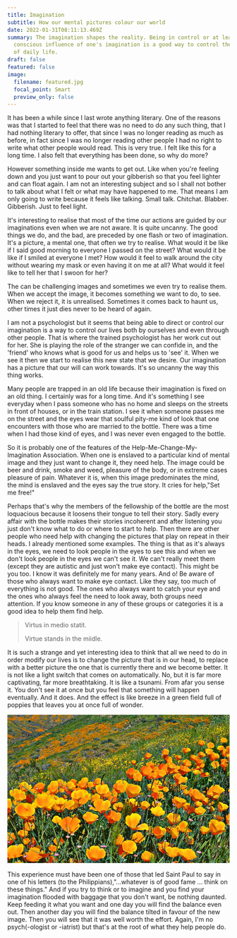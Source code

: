 ```yaml
---
title: Imagination
subtitle: How our mental pictures colour our world
date: 2022-01-31T08:11:13.469Z
summary: The imagination shapes the reality. Being in control or at least in
  conscious influence of one's imagination is a good way to control the outcomes
  of daily life.
draft: false
featured: false
image:
  filename: featured.jpg
  focal_point: Smart
  preview_only: false
---
```

It has been a while since I last wrote anything literary. One of the reasons was that I started to feel that there was no need to do any such thing, that I had nothing literary to offer, that since I was no longer reading as much as before, in fact since I was no longer reading other people I had no right to write what other people would read. This is very true. I felt like this for a long time. I also felt that everything has been done, so why do more?

However something inside me wants to get out. Like when you're feeling down and you just want to pour out your gibberish so that you feel lighter and can float again. I am not an interesting subject and so I shall not bother to talk about what I felt or what may have happened to me. That means I am only going to write because it feels like  talking. Small talk. Chitchat. Blabber. Gibberish. Just to feel light.

It's interesting to realise that most of the time our actions are guided by our imaginations even when we are not aware. It is quite uncanny. The good things we do, and the bad, are preceded by one flash or two of imagination. It's a picture, a mental one, that often we try to realise. What would it be like if I said good morning to everyone I passed on the street? What would it be like if I smiled at everyone I met? How would it feel to walk around the city without wearing my mask or even having it on me at all? What would it feel like to tell her that I swoon for her?

The can be challenging images and sometimes we even try to realise them. When we accept the image, it becomes something we want to do, to see. When we reject it, it is unrealised. Sometimes it comes back to haunt us, other times it just dies never to be heard of again.

I am not a psychologist but it seems that being able to direct or control our imagination is a way to control our lives both by ourselves and even through other people. That is where the trained psychologist has her work cut out for her. She is playing the role of the stranger we can confide in, and the 'friend' who knows what is good for us and helps us to 'see' it. When we see it then we start to realise this new state that we desire. Our imagination has a picture that our will can work towards. It's so uncanny the way this thing works.

Many people are trapped in an old life because their imagination is fixed on an old thing. I certainly was for a long time. And it's something I see everyday when I pass someone who has no home and sleeps on the streets in front of houses, or in the train station. I see it when someone passes me on the street and the eyes wear that soulful pity-me kind of look that one encounters with those who are married to the bottle. There was a time when I had those kind of eyes, and I was never even engaged to the bottle.

So it is probably one of the features of the Help-Me-Change-My-Imagination Association. When one is enslaved to a particular kind of mental image and they just want to change it, they need help. The image could be beer and drink, smoke and weed, pleasure of the body, or in extreme cases pleasure of pain. Whatever it is, when this image predominates the mind, the mind is enslaved and the eyes say the true story. It cries for help,"Set me free!" 

Perhaps that's why the members of the fellowship of the bottle are the most loquacious because it loosens their tongue to tell their story. Sadly every affair with the bottle makes their stories incoherent and after listening you just don't know what to do or where to start to help. Then there are other people who need help with changing the pictures that play on repeat in their heads. I already mentioned some examples. The thing is that as it's always in the eyes, we need to look people in the eyes to see this and when we don't look people in the eyes we can't see it. We can't really meet them (except they are autistic and just won't make eye contact). This might be you too. I know it was definitely me for many years. And o! Be aware of those who always want to make eye contact. Like they say, too much of everything is not good. The ones who always want to catch your eye and the ones who always feel the need to look away, both groups need attention. If you know someone in any of these groups or categories it is a good idea to help them find help.

> Virtus in medio statit.
>
> Virtue stands in the miidle.

It is such a strange and yet interesting idea to think that all we need to do in order modify our lives is to change the picture that is in our head, to replace with a better picture the one that is currently there and we become better. It is not like a light switch that comes on automatically. No, but it is far more captivating, far more breathtaking. It is like a tsunami. From afar you sense it. You don't see it at once but you feel that something will happen eventually. And it does. And the effect is like breeze in a green field full of poppies that leaves you at once full of wonder.

![California golden poppies by Glen McCarthy (FineArtAmerica)](california-golden-poppies-and-goldfields-glenn-mccarthy.jpg "California golden poppies. Credits: Glen McCarthy (FineArtAmerica)")

This experience must have been one of those that led Saint Paul to say in one of his letters (to the Philippians),"...whatever is of good fame ... think on these things." And if you try to think or to imagine and you find your imagination flooded with baggage that you don't want, be nothing daunted. Keep feeding it what you want and one day you will find the balance even out. Then another day you will find the balance tilted in favour of the new image. Then you will see that it was well worth the effort. Again, I'm no psych(-ologist or -iatrist) but that's at the root of what they help people do.